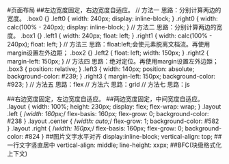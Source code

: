 #页面布局
##左边宽度固定，右边宽度自适应。
    // 方法一
    思路：分别计算两边的宽度。
    .box0 {}
    .left0 {
        width: 240px;
        display: inline-block;
    }
    .right0 {
        width: calc(100% - 240px);
        display: inline-block;
    }
    // 方法二
    思路：分别计算两边的宽度。
    .box1 {}
    .left1 {
        width: 240px;
        float: left;
    }
    .right1 {
        width: calc(100% - 240px);
        float: left;
    }
    // 方法三
    思路：float:left;会使元素脱离文档流。再使用margin设置左外边距；
    .box2 {}
    .left2 {
      float: left;
      width: 150px;
    }
    .right2 {
      margin-left: 150px;
    }
    // 方法四
    思路：绝对定位。再使用margin设置左外边距；
    .box3 {
      position: relative;
    }
    .left3 {
      width: 140px;
      position: absolute;
      background-color: #239;
    }
    .right3 {
      margin-left: 150px;
      background-color: #923;
    }
    // 方法五
    思路：flex
    // 方法六
    思路：grid
    // 方法七
    思路：js

##右边宽度固定，左边宽度自适应。
##两边宽度固定，中间宽度自适应。
    .layout {
      width: 100%;
      height: 230px;
      display: flex;
      flex-wrap: wrap;
    }
    .layout .left {
      /*width: 160px;*/
      flex-basis: 160px;
      flex-grow: 0;
      background-color: #238
    }
    .layout .center {
      /*width: auto;*/
      flex-grow: 1;
      background-color: #582
    }
    .layout .right {
      /*width: 160px;*/
      flex-basis: 160px;
      flex-grow: 0;
      background-color: #824
    }
##图片文字水平对齐
    display:inline-block;
    vertical-align: top;
##一行文字竖直居中
    vertical-align: middle;
    line-height: xxpx;
##BFC(块级格式化上下文)